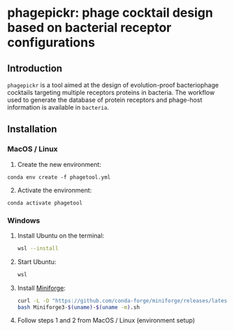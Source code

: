 # phagepickr: phage cocktail design based on bacterial receptor configurations  

## Introduction
`phagepickr` is a tool aimed at the design of evolution-proof bacteriophage cocktails targeting multiple receptors proteins in bacteria. The workflow used to generate the database of protein receptors and phage-host information is available in `bacteria`.

## Installation
### MacOS / Linux
1. Create the new environment:
```
conda env create -f phagetool.yml
```
2. Activate the environment:
```
conda activate phagetool
```

### Windows
1. Install Ubuntu on the terminal:  
    ```bash
    wsl --install
    ```
2. Start Ubuntu:  
    ```bash
    wsl
    ```

3. Install [Miniforge](https://github.com/conda-forge/miniforge):  
    ```bash
    curl -L -O "https://github.com/conda-forge/miniforge/releases/latest/download/Miniforge3-$(uname)-$(uname -m).sh"
    bash Miniforge3-$(uname)-$(uname -m).sh
    ```

4. Follow steps 1 and 2 from MacOS / Linux (environment setup)
